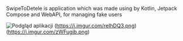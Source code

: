 SwipeToDetele is application which was made using by Kotlin, Jetpack Compose and WebAPI, for managing fake users

![Podgląd aplikacji](https://i.imgur.com/iVAYYXN.png)
(https://i.imgur.com/reIhDQ3.png)
(https://i.imgur.com/zWFugjb.png)
